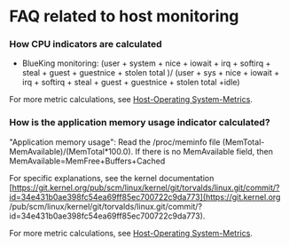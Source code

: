 # FAQ related to host monitoring

### How CPU indicators are calculated

* BlueKing monitoring: (user + system + nice + iowait + irq + softirq + steal + guest + guestnice + stolen total )/
(user + sys + nice + iowait + irq + softirq + steal + guest + guestnice + stolen total +idle)

For more metric calculations, see [Host-Operating System-Metrics](../functions/addenda/host-metrics.md).

### How is the application memory usage indicator calculated?


"Application memory usage": Read the /proc/meminfo file (MemTotal-MemAvailable)/(MemTotal*100.0). If there is no MemAvailable field, then MemAvailable=MemFree+Buffers+Cached

For specific explanations, see the kernel documentation [https://git.kernel.org/pub/scm/linux/kernel/git/torvalds/linux.git/commit/?id=34e431b0ae398fc54ea69ff85ec700722c9da773](https://git.kernel.org /pub/scm/linux/kernel/git/torvalds/linux.git/commit/?id=34e431b0ae398fc54ea69ff85ec700722c9da773).

For more metric calculations, see [Host-Operating System-Metrics](../functions/addenda/host-metrics.md).